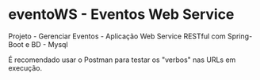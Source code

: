 # eventoWS - Eventos Web Service

Projeto - Gerenciar Eventos - Aplicação Web Service RESTful com Spring-Boot e BD - Mysql

É recomendado usar o Postman para testar os "verbos" nas URLs em execução.
